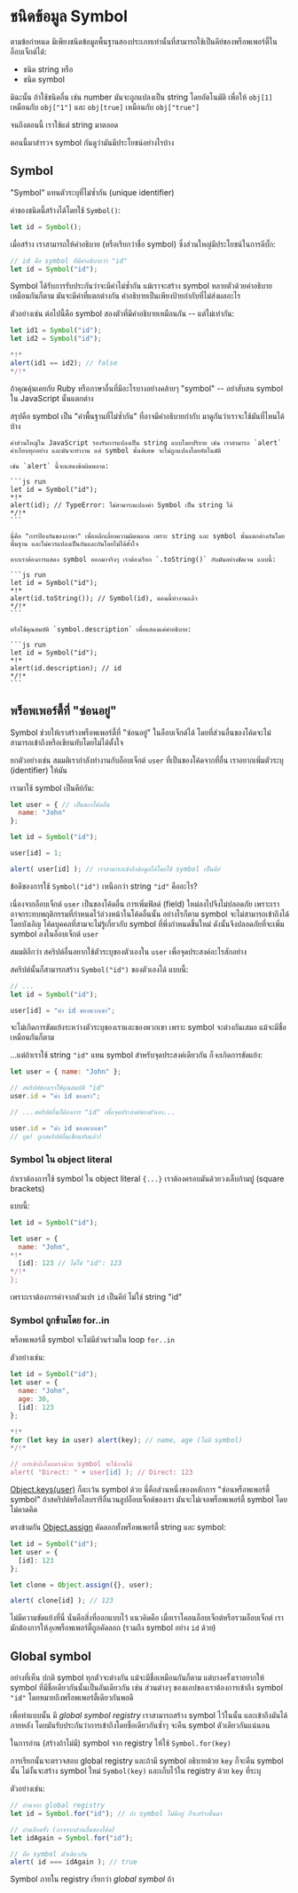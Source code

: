 # ชนิดข้อมูล Symbol

ตามข้อกำหนด มีเพียงชนิดข้อมูลพื้นฐานสองประเภทเท่านั้นที่สามารถใช้เป็นคีย์ของพร็อพเพอร์ตี้ในอ็อบเจ็กต์ได้:

- ชนิด string หรือ
- ชนิด symbol

มิฉะนั้น ถ้าใช้ชนิดอื่น เช่น number มันจะถูกแปลงเป็น string โดยอัตโนมัติ เพื่อให้ `obj[1]` เหมือนกับ `obj["1"]` และ `obj[true]` เหมือนกับ `obj["true"]` 

จนถึงตอนนี้ เราใช้แต่ string มาตลอด 

ตอนนี้มาสำรวจ symbol กันดูว่ามันมีประโยชน์อย่างไรบ้าง

## Symbol

"Symbol" แทนตัวระบุที่ไม่ซ้ำกัน (unique identifier)

ค่าของชนิดนี้สร้างได้โดยใช้ `Symbol()`:

```js
let id = Symbol();
```

เมื่อสร้าง เราสามารถให้คำอธิบาย (หรือเรียกว่าชื่อ symbol) ซึ่งส่วนใหญ่มีประโยชน์ในการดีบั๊ก:

```js
// id คือ symbol ที่มีคำอธิบายว่า "id"
let id = Symbol("id");
```

Symbol ได้รับการรับประกันว่าจะมีค่าไม่ซ้ำกัน แม้เราจะสร้าง symbol หลายตัวด้วยคำอธิบายเหมือนกันก็ตาม มันจะมีค่าที่แตกต่างกัน คำอธิบายเป็นเพียงป้ายกำกับที่ไม่ส่งผลอะไร

ตัวอย่างเช่น ต่อไปนี้คือ symbol สองตัวที่มีคำอธิบายเหมือนกัน -- แต่ไม่เท่ากัน:

```js run
let id1 = Symbol("id");
let id2 = Symbol("id");

*!*
alert(id1 == id2); // false
*/!*
```

ถ้าคุณคุ้นเคยกับ Ruby หรือภาษาอื่นที่มีอะไรบางอย่างคล้ายๆ "symbol" -- อย่าสับสน symbol ใน JavaScript นั้นแตกต่าง

สรุปคือ symbol เป็น "ค่าพื้นฐานที่ไม่ซ้ำกัน" ที่อาจมีคำอธิบายกำกับ มาดูกันว่าเราจะใช้มันที่ไหนได้บ้าง

````warn header="Symbol ไม่แปลงเป็น string โดยอัตโนมัติ"
ค่าส่วนใหญ่ใน JavaScript รองรับการแปลงเป็น string แบบโดยปริยาย เช่น เราสามารถ `alert` ค่าเกือบทุกอย่าง และมันจะทำงาน แต่ symbol นั้นพิเศษ จะไม่ถูกแปลงโดยอัตโนมัติ

เช่น `alert` นี้จะแสดงข้อผิดพลาด:

```js run
let id = Symbol("id");
*!*
alert(id); // TypeError: ไม่สามารถแปลงค่า Symbol เป็น string ได้ 
*/!*
```

นี่คือ "การป้องกันของภาษา" เพื่อหลีกเลี่ยงความผิดพลาด เพราะ string และ symbol นั้นแตกต่างกันโดยพื้นฐาน และไม่ควรแปลงเป็นกันและกันโดยไม่ได้ตั้งใจ

หากเราต้องการแสดง symbol ออกมาจริงๆ เราต้องเรียก `.toString()` กับมันอย่างชัดเจน แบบนี้:

```js run
let id = Symbol("id");
*!*
alert(id.toString()); // Symbol(id), ตอนนี้ทำงานแล้ว
*/!*  
```

หรือใช้คุณสมบัติ `symbol.description` เพื่อแสดงแค่คำอธิบาย:

```js run
let id = Symbol("id");
*!*
alert(id.description); // id  
*/!*
```
````

## พร็อพเพอร์ตี้ที่ "ซ่อนอยู่"

Symbol ช่วยให้เราสร้างพร็อพเพอร์ตี้ที่ "ซ่อนอยู่" ในอ็อบเจ็กต์ได้ โดยที่ส่วนอื่นของโค้ดจะไม่สามารถเข้าถึงหรือเขียนทับโดยไม่ได้ตั้งใจ

ยกตัวอย่างเช่น สมมติเรากำลังทำงานกับอ็อบเจ็กต์ `user` ที่เป็นของโค้ดจากที่อื่น เราอยากเพิ่มตัวระบุ (identifier) ให้มัน

เรามาใช้ symbol เป็นคีย์กัน:

```js run
let user = { // เป็นของโค้ดอื่น  
  name: "John"
};

let id = Symbol("id");

user[id] = 1;

alert( user[id] ); // เราสามารถเข้าถึงข้อมูลได้โดยใช้ symbol เป็นคีย์
```  

ข้อดีของการใช้ `Symbol("id")` เหนือกว่า string `"id"` คืออะไร?

เนื่องจากอ็อบเจ็กต์ `user` เป็นของโค้ดอื่น การเพิ่มฟิลด์ (field) ใหม่ลงไปจึงไม่ปลอดภัย เพราะเราอาจกระทบพฤติกรรมที่กำหนดไว้ล่วงหน้าในโค้ดอื่นนั้น อย่างไรก็ตาม symbol จะไม่สามารถเข้าถึงได้โดยบังเอิญ โค้ดบุคคลที่สามจะไม่รู้เกี่ยวกับ symbol ที่พึ่งกำหนดขึ้นใหม่ ดังนั้นจึงปลอดภัยที่จะเพิ่ม symbol ลงในอ็อบเจ็กต์ `user`  

สมมติอีกว่า สคริปต์อื่นอยากใช้ตัวระบุของตัวเองใน `user` เพื่อจุดประสงค์อะไรสักอย่าง

สคริปต์นั้นก็สามารถสร้าง `Symbol("id")` ของตัวเองได้ แบบนี้:  

```js
// ...
let id = Symbol("id");

user[id] = "ค่า id ของพวกเขา";
```

จะไม่เกิดการขัดแย้งระหว่างตัวระบุของเราและของพวกเขา เพราะ symbol จะต่างกันเสมอ แม้จะมีชื่อเหมือนกันก็ตาม

...แต่ถ้าเราใช้ string `"id"` แทน symbol สำหรับจุดประสงค์เดียวกัน ก็*จะ*เกิดการขัดแย้ง:

```js
let user = { name: "John" };  

// สคริปต์ของเราใช้คุณสมบัติ "id"
user.id = "ค่า id ของเรา"; 

// ...สคริปต์อื่นก็ต้องการ "id" เพื่อจุดประสงค์ของตัวเอง...

user.id = "ค่า id ของพวกเขา"  
// บูม! ถูกสคริปต์อื่นเขียนทับแล้ว! 
```

### Symbol ใน object literal

ถ้าเราต้องการใช้ symbol ใน object literal `{...}` เราต้องครอบมันด้วยวงเล็บก้ามปู (square brackets)

แบบนี้:

```js
let id = Symbol("id");

let user = {
  name: "John",
*!*
  [id]: 123 // ไม่ใช่ "id": 123
*/!*
};  
```

เพราะเราต้องการค่าจากตัวแปร `id` เป็นคีย์ ไม่ใช่ string "id"

### Symbol ถูกข้ามโดย for..in

พร็อพเพอร์ตี้ symbol จะไม่มีส่วนร่วมใน loop `for..in` 

ตัวอย่างเช่น:

```js run
let id = Symbol("id");
let user = {
  name: "John",
  age: 30,
  [id]: 123
};

*!*  
for (let key in user) alert(key); // name, age (ไม่มี symbol)
*/!*

// การเข้าถึงโดยตรงด้วย symbol จะใช้งานได้
alert( "Direct: " + user[id] ); // Direct: 123
```

[Object.keys(user)](https://developer.mozilla.org/en-US/docs/Web/JavaScript/Reference/Global_Objects/Object/keys) ก็ละเว้น symbol ด้วย นี่คือส่วนหนึ่งของหลักการ "ซ่อนพร็อพเพอร์ตี้ symbol" ถ้าสคริปต์หรือไลบรารีอื่นวนลูปอ็อบเจ็กต์ของเรา มันจะไม่เจอพร็อพเพอร์ตี้ symbol โดยไม่คาดคิด

ตรงข้ามกัน [Object.assign](mdn:js/Object/assign) คัดลอกทั้งพร็อพเพอร์ตี้ string และ symbol:

```js run
let id = Symbol("id");
let user = {
  [id]: 123
};

let clone = Object.assign({}, user);

alert( clone[id] ); // 123
```

ไม่มีความขัดแย้งที่นี่ นั่นคือสิ่งที่ออกแบบไว้ แนวคิดคือ เมื่อเราโคลนอ็อบเจ็กต์หรือรวมอ็อบเจ็กต์ เรามักต้องการให้*ทุก*พร็อพเพอร์ตี้ถูกคัดลอก (รวมถึง symbol อย่าง `id` ด้วย)

## Global symbol

อย่างที่เห็น ปกติ symbol ทุกตัวจะต่างกัน แม้จะมีชื่อเหมือนกันก็ตาม แต่บางครั้งเราอยากให้ symbol ที่มีชื่อเดียวกันนั้นเป็นอันเดียวกัน เช่น ส่วนต่างๆ ของแอปของเราต้องการเข้าถึง symbol `"id"` โดยหมายถึงพร็อพเพอร์ตี้เดียวกันพอดี

เพื่อทำแบบนั้น มี *global symbol registry* เราสามารถสร้าง symbol ไว้ในนั้น และเข้าถึงมันได้ภายหลัง โดยมันรับประกันว่าการเข้าถึงโดยชื่อเดียวกันซ้ำๆ จะคืน symbol ตัวเดียวกันแน่นอน  

ในการอ่าน (สร้างถ้าไม่มี) symbol จาก registry ให้ใช้ `Symbol.for(key)`

การเรียกนั้นจะตรวจสอบ global registry และถ้ามี symbol อธิบายด้วย `key` ก็จะคืน symbol นั้น ไม่งั้นจะสร้าง symbol ใหม่ `Symbol(key)` และเก็บไว้ใน registry ด้วย `key` ที่ระบุ

ตัวอย่างเช่น:

```js run
// อ่านจาก global registry  
let id = Symbol.for("id"); // ถ้า symbol ไม่มีอยู่ ก็จะสร้างขึ้นมา

// อ่านอีกครั้ง (อาจจากส่วนอื่นของโค้ด)
let idAgain = Symbol.for("id");

// คือ symbol ตัวเดียวกัน
alert( id === idAgain ); // true
```

Symbol ภายใน registry เรียกว่า *global symbol* ถ้า